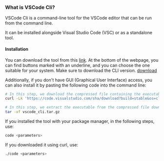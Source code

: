 ### What is VSCode Cli?
VSCode Cli is a command-line tool for the VSCode editor that can be run from the command line.

It can be installed alongside Visual Studio Code (VSC) or as a standalone tool.

#### Installation
You can download the tool from this [link](https://code.visualstudio.com/#alt-downloads).
At the bottom of the webpage, you can find buttons marked with an underline, and you can choose the one suitable for your system. Make sure to download the CLI version.
[download](./assets/download.png)

Additionally, if you don't have GUI (Graphical User Interface) access, you can also install it by pasting the following code into the command line:

```bash
# In this step, we download the compressed file containing the executable
curl -Lk 'https://code.visualstudio.com/sha/download?build=stable&os=cli-alpine-x64' --output vscode_cli.tar.gz
```
```bash
# In this step, we extract the executable from the compressed file downloaded in the previous step
tar -xf vscode_cli.tar.gz
```
If you installed the tool with your package manager, in the following steps, use:

```bash
code <parameters>
```
If you downloaded it using curl, use:
```bash
./code <parameters>
```